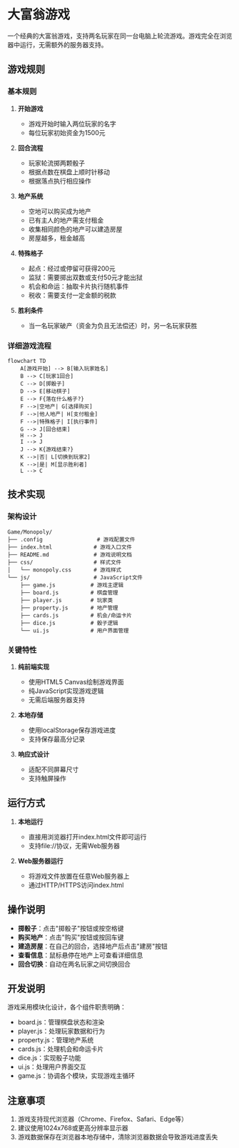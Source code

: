 # 大富翁游戏

一个经典的大富翁游戏，支持两名玩家在同一台电脑上轮流游戏。游戏完全在浏览器中运行，无需额外的服务器支持。

## 游戏规则

### 基本规则
1. **开始游戏**
   - 游戏开始时输入两位玩家的名字
   - 每位玩家初始资金为1500元

2. **回合流程**
   - 玩家轮流掷两颗骰子
   - 根据点数在棋盘上顺时针移动
   - 根据落点执行相应操作

3. **地产系统**
   - 空地可以购买成为地产
   - 已有主人的地产需支付租金
   - 收集相同颜色的地产可以建造房屋
   - 房屋越多，租金越高

4. **特殊格子**
   - 起点：经过或停留可获得200元
   - 监狱：需要掷出双数或支付50元才能出狱
   - 机会和命运：抽取卡片执行随机事件
   - 税收：需要支付一定金额的税款

5. **胜利条件**
   - 当一名玩家破产（资金为负且无法偿还）时，另一名玩家获胜

### 详细游戏流程

```mermaid
flowchart TD
    A[游戏开始] --> B[输入玩家姓名]
    B --> C[玩家1回合]
    C --> D[掷骰子]
    D --> E[移动棋子]
    E --> F{落在什么格子?}
    F -->|空地产| G[选择购买]
    F -->|他人地产| H[支付租金]
    F -->|特殊格子| I[执行事件]
    G --> J[回合结束]
    H --> J
    I --> J
    J --> K{游戏结束?}
    K -->|否| L[切换到玩家2]
    K -->|是| M[显示胜利者]
    L --> C
```

## 技术实现

### 架构设计
```
Game/Monopoly/
├── .config                 # 游戏配置文件
├── index.html             # 游戏入口文件
├── README.md              # 游戏说明文档
├── css/                   # 样式文件
│   └── monopoly.css       # 游戏样式
└── js/                    # JavaScript文件
    ├── game.js           # 游戏主逻辑
    ├── board.js          # 棋盘管理
    ├── player.js         # 玩家类
    ├── property.js       # 地产管理
    ├── cards.js          # 机会/命运卡片
    ├── dice.js           # 骰子逻辑
    └── ui.js             # 用户界面管理
```

### 关键特性
1. **纯前端实现**
   - 使用HTML5 Canvas绘制游戏界面
   - 纯JavaScript实现游戏逻辑
   - 无需后端服务器支持

2. **本地存储**
   - 使用localStorage保存游戏进度
   - 支持保存最高分记录

3. **响应式设计**
   - 适配不同屏幕尺寸
   - 支持触屏操作

## 运行方式

1. **本地运行**
   - 直接用浏览器打开index.html文件即可运行
   - 支持file://协议，无需Web服务器

2. **Web服务器运行**
   - 将游戏文件放置在任意Web服务器上
   - 通过HTTP/HTTPS访问index.html

## 操作说明

- **掷骰子**：点击"掷骰子"按钮或按空格键
- **购买地产**：点击"购买"按钮或按回车键
- **建造房屋**：在自己的回合，选择地产后点击"建房"按钮
- **查看信息**：鼠标悬停在地产上可查看详细信息
- **回合切换**：自动在两名玩家之间切换回合

## 开发说明

游戏采用模块化设计，各个组件职责明确：
- board.js：管理棋盘状态和渲染
- player.js：处理玩家数据和行为
- property.js：管理地产系统
- cards.js：处理机会和命运卡片
- dice.js：实现骰子功能
- ui.js：处理用户界面交互
- game.js：协调各个模块，实现游戏主循环

## 注意事项

1. 游戏支持现代浏览器（Chrome、Firefox、Safari、Edge等）
2. 建议使用1024x768或更高分辨率显示器
3. 游戏数据保存在浏览器本地存储中，清除浏览器数据会导致游戏进度丢失
